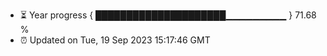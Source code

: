 - ⏳ Year progress { █████████████████████▁▁▁▁▁▁▁▁▁ } 71.68 %
- ⏰ Updated on Tue, 19 Sep 2023 15:17:46 GMT

